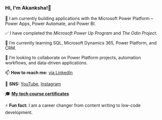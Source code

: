 ### Hi, I'm Akanksha!👋


🔭 I am currently building applications with the Microsoft Power Platform – Power Apps, Power Automate, and Power BI.  

✅ I have completed the *Microsoft Power Up Program* and *The Odin Project*.  

🌱 I’m currently learning SQL, Microsoft Dynamics 365, Power Platform, and CRM.  

💞️ I’m looking to collaborate on Power Platform projects, automation workflows, and data-driven applications.  

📫 **How to reach me:** [via LinkedIn](https://www.linkedin.com/in/akanksha-gailakoti/)   

🎥 **SNS:** [YouTube](https://www.youtube.com/@misstortoise_powerplatform), [Instagram](https://www.instagram.com/misstortoise_powerplatform/) 

🎓 [**My tech course certificates**](https://github.com/akankshagailakoti/certificates)

⚡ **Fun fact:** I am a career changer from content writing to low-code development.  

